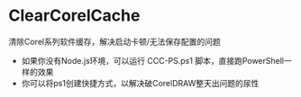 # ClearCorelCache
清除Corel系列软件缓存，解决启动卡顿/无法保存配置的问题

- 如果你没有Node.js环境，可以运行 CCC-PS.ps1 脚本，直接跑PowerShell一样的效果
- 你可以将ps1创建快捷方式，以解决破CorelDRAW整天出问题的尿性

